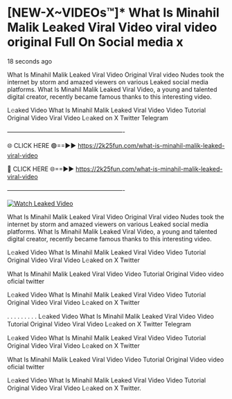 # [NEW-X~VIDEOs™]* What Is Minahil Malik Leaked Viral Video viral video original Full On Social media x

18 seconds ago

What Is Minahil Malik Leaked Viral Video Original Viral video Nudes took the internet by storm and amazed viewers on various Leaked social media platforms. What Is Minahil Malik Leaked Viral Video, a young and talented digital creator, recently became famous thanks to this interesting video.

L𝚎aked Video What Is Minahil Malik Leaked Viral Video Video Tutorial Original Video Viral Video L𝚎aked on X Twitter Telegram

———————————————————-

🌐 CLICK HERE 🟢==►► https://2k25fun.com/what-is-minahil-malik-leaked-viral-video

🔴 CLICK HERE 🌐==►► https://2k25fun.com/what-is-minahil-malik-leaked-viral-video

———————————————————-

[![Watch Leaked Video](https://miro.medium.com/v2/resize:fit:828/format:webp/1*cilzJN44JGOrTw9NJCrNHA.gif "Watch Leaked Video")](https://2k25fun.com/what-is-minahil-malik-leaked-viral-video)

What Is Minahil Malik Leaked Viral Video Original Viral video Nudes took the internet by storm and amazed viewers on various Leaked social media platforms. What Is Minahil Malik Leaked Viral Video, a young and talented digital creator, recently became famous thanks to this interesting video.

L𝚎aked Video What Is Minahil Malik Leaked Viral Video Video Tutorial Original Video Viral Video L𝚎aked on X Twitter

What Is Minahil Malik Leaked Viral Video Video Tutorial Original Video video oficial twitter

L𝚎aked Video What Is Minahil Malik Leaked Viral Video Video Tutorial Original Video Viral Video L𝚎aked on X Twitter

. . . . . . . . . L𝚎aked Video What Is Minahil Malik Leaked Viral Video Video Tutorial Original Video Viral Video L𝚎aked on X Twitter Telegram

L𝚎aked Video What Is Minahil Malik Leaked Viral Video Video Tutorial Original Video Viral Video L𝚎aked on X Twitter

What Is Minahil Malik Leaked Viral Video Video Tutorial Original Video video oficial twitter

L𝚎aked Video What Is Minahil Malik Leaked Viral Video Video Tutorial Original Video Viral Video L𝚎aked on X Twitter.